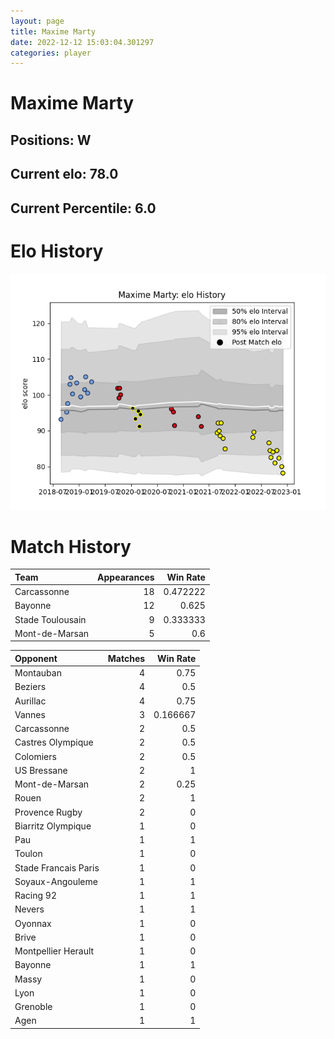 ```yaml
---  
layout: page  
title: Maxime Marty  
date: 2022-12-12 15:03:04.301297  
categories: player  
---
```

# Maxime Marty

## Positions: W

## Current elo: 78.0

## Current Percentile: 6.0

# Elo History


![elo history](history_MaximeMarty.png)
# Match History


| Team             |   Appearances |   Win Rate |
|:-----------------|--------------:|-----------:|
| Carcassonne      |            18 |   0.472222 |
| Bayonne          |            12 |   0.625    |
| Stade Toulousain |             9 |   0.333333 |
| Mont-de-Marsan   |             5 |   0.6      |

| Opponent             |   Matches |   Win Rate |
|:---------------------|----------:|-----------:|
| Montauban            |         4 |   0.75     |
| Beziers              |         4 |   0.5      |
| Aurillac             |         4 |   0.75     |
| Vannes               |         3 |   0.166667 |
| Carcassonne          |         2 |   0.5      |
| Castres Olympique    |         2 |   0.5      |
| Colomiers            |         2 |   0.5      |
| US Bressane          |         2 |   1        |
| Mont-de-Marsan       |         2 |   0.25     |
| Rouen                |         2 |   1        |
| Provence Rugby       |         2 |   0        |
| Biarritz Olympique   |         1 |   0        |
| Pau                  |         1 |   1        |
| Toulon               |         1 |   0        |
| Stade Francais Paris |         1 |   0        |
| Soyaux-Angouleme     |         1 |   1        |
| Racing 92            |         1 |   1        |
| Nevers               |         1 |   1        |
| Oyonnax              |         1 |   0        |
| Brive                |         1 |   0        |
| Montpellier Herault  |         1 |   0        |
| Bayonne              |         1 |   1        |
| Massy                |         1 |   0        |
| Lyon                 |         1 |   0        |
| Grenoble             |         1 |   0        |
| Agen                 |         1 |   1        |